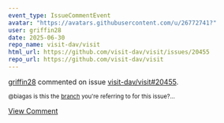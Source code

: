 ```yaml
---
event_type: IssueCommentEvent
avatar: "https://avatars.githubusercontent.com/u/26772741?"
user: griffin28
date: 2025-06-30
repo_name: visit-dav/visit
html_url: https://github.com/visit-dav/visit/issues/20455
repo_url: https://github.com/visit-dav/visit
---
```


<a href='https://github.com/griffin28' target='_blank'>griffin28</a> commented on issue <a href='https://github.com/visit-dav/visit/issues/20455' target='_blank'>visit-dav/visit#20455</a>.

<small>@biagas is this the [branch](https://github.com/visit-dav/visit/tree/biagas/update_vtk_to_9.5) you're referring to for this issue?...</small>

<a href='https://github.com/visit-dav/visit/issues/20455' target='_blank'>View Comment</a>